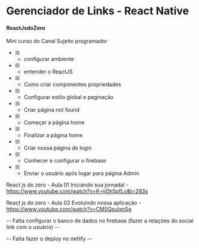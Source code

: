 # Gerenciador de Links - React Native

#### ReactJsdoZero
Mini curso do Canal Sujeito programador

- [x] - configurar ambiente
- [x] - entender o ReactJS
- [x] - Como criar componentes propriedades
- [x] - Configurar estilo global e paginação
- [x] - Criar página not found
- [x] - Começar a página home

- [x] - Finalizar a página home
- [x] - Criar nossa página de login
- [x] - Conhecer e configurar o firebase
- [x] - Enviar o usuário após logar para página Admin

React js do zero - Aula 01 Iniciando sua jornada! - https://www.youtube.com/watch?v=K-njDh5pfLo&t=283s

React js do zero - Aula 02 Evoluindo nossa aplicação - https://www.youtube.com/watch?v=CM5QxulxnSg


-- Falta configurar o banco de dados no firebase (fazer a relações do social link com o usuário) --

-- Falta fazer o deploy no netlify -- 